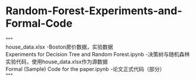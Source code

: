 # Random-Forest-Experiments-and-Formal-Code
"""  
house_data.xlsx  -Boston房价数据，实验数据  
Experiments for Decision Tree and Random Forest.ipynb  -决策树与随机森林实验代码，使用house_data.xlsx作为源数据  
Formal (Sample) Code for the paper.ipynb  -论文正式代码（部分）  
"""  
